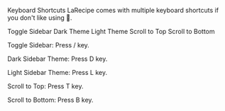 Keyboard Shortcuts
LaRecipe comes with multiple keyboard shortcuts if you don't like using 🐁.

Toggle Sidebar
Dark Theme
Light Theme
Scroll to Top
Scroll to Bottom

Toggle Sidebar:
Press / key.

Dark Sidebar Theme:
Press D key.

Light Sidebar Theme:
Press L key.

Scroll to Top:
Press T key.

Scroll to Bottom:
Press B key.
